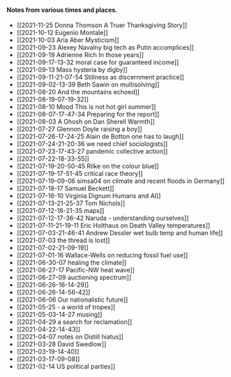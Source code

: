 #### Notes from various times and places.

- [[2021-11-25 Donna Thomson A Truer Thanksgiving Story]]
- [[2021-10-12 Eugenio Montale]]
- [[2021-10-03 Aria Aber Mysticism]]
- [[2021-09-23 Alexey Navalny big tech as Putin accomplices]]
- [[2021-09-19 Adrienne Rich In those years]]
- [[2021-09-17-13-32 moral case for guaranteed income]]
- [[2021-09-13 Mass hysteria by digby]]
- [[2021-09-11-21-07-54 Stillness as discernment practice]]
- [[2021-09-02-13-39 Beth Sawin on multisolving]]
- [[2021-08-20 And the mountains echoed]]
- [[2021-08-19-07-19-32]]
- [[2021-08-10 Mood This is not hot girl summer]]
- [[2021-08-07-17-47-34 Preparing for the report]]
- [[2021-08-03 A Ghosh on Dan Sherell Warmth]]
- [[2021-07-27 Glennon Doyle raising a boy]]
- [[2021-07-26-17-24-25 Alain de Botton one has to laugh]]
- [[2021-07-24-21-20-36 we need chief sociologists]]
- [[2021-07-23-17-43-27 pandemic collective action]]
- [[2021-07-22-18-33-55]]
- [[2021-07-19-20-50-45 Rilke on the colour blue]]
- [[2021-07-19-17-51-45 critical race theory]]
- [[2021-07-19-09-06 simsa04 on climate and recent floods in Germany]]
- [[2021-07-18-17 Samuel Beckett]]
- [[2021-07-16-10 Virginia Dignum Humans and AI]]
- [[2021-07-13-21-25-37 Tom Nichols]]
- [[2021-07-12-18-21-35 maps]]
- [[2021-07-12-17-36-42 Naruda - understanding ourselves]]
- [[2021-07-11-21-19-11 Eric Holthaus on Death Valley temperatures]]
- [[2021-07-03-21-46-41 Andrew Dessler wet bulb temp and human life]]
- [[2021-07-03 the thread is lost]]
- [[2021-07-02-21-09-19]]
- [[2021-07-01-16 Wallace-Wells on reducing fossil fuel use]]
- [[2021-06-30-07 healing the climate]]
- [[2021-06-27-17 Pacific-NW heat wave]]
- [[2021-06-27-09 auctioning spectrum]]
- [[2021-06-26-16-14-29]]
- [[2021-06-26-14-56-42]]
- [[2021-06-06 Our nationalistic future]]
- [[2021-05-25 - a world of tropes]]
- [[2021-05-03-14-27 musing]]
- [[2021-04-29 a search for reclamation]]
- [[2021-04-22-14-43]]
- [[2021-04-07 notes on Distill hiatus]]
- [[2021-03-28 David Swedlow]]
- [[2021-03-19-14-40]]
- [[2021-03-17-09-08]]
- [[2021-02-14 US political parties]]
